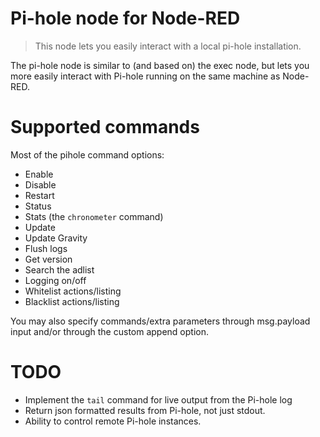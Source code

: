 # Pi-hole node for Node-RED

> This node lets you easily interact with a local pi-hole installation.

The pi-hole node is similar to (and based on) the exec node, but lets you more easily interact with Pi-hole running on the same machine as Node-RED.

# Supported commands

Most of the pihole command options:

- Enable
- Disable
- Restart
- Status
- Stats (the `chronometer` command)
- Update
- Update Gravity
- Flush logs
- Get version
- Search the adlist
- Logging on/off
- Whitelist actions/listing
- Blacklist actions/listing

You may also specify commands/extra parameters through msg.payload input and/or through the custom append option.


# TODO

- Implement the `tail` command for live output from the Pi-hole log
- Return json formatted results from Pi-hole, not just stdout.
- Ability to control remote Pi-hole instances.

